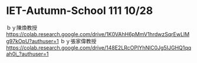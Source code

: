 # IET-Autumn-School 111 10/28
ｂｙ陳煥教授
https://colab.research.google.com/drive/1K0VAhH6pMmV1hrdwzSqrEwLlMg97kOpU?authuser=1
ｂｙ張家偉教授
https://colab.research.google.com/drive/148E2LRcOPIYhNlC0Jg5IJGHQ1qqah0i_?authuser=1
